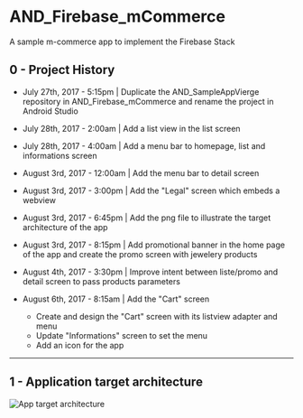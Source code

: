 # AND_Firebase_mCommerce

A sample m-commerce app to implement the Firebase Stack

## 0 - Project History

- July 27th, 2017 - 5:15pm | Duplicate the AND_SampleAppVierge repository in AND_Firebase_mCommerce and rename the project in Android Studio

- July 28th, 2017 - 2:00am | Add a list view in the list screen

- July 28th, 2017 - 4:00am | Add a menu bar to homepage, list and informations screen

- August 3rd, 2017 - 12:00am | Add the menu bar to detail screen

- August 3rd, 2017 - 3:00pm | Add the "Legal" screen which embeds a webview

- August 3rd, 2017 - 6:45pm | Add the png file to illustrate the target architecture of the app

- August 3rd, 2017 - 8:15pm | Add promotional banner in the home page of the app and create the promo screen with jewelery products

- August 4th, 2017 - 3:30pm | Improve intent between liste/promo and detail screen to pass products parameters 

- August 6th, 2017 - 8:15am | Add the "Cart" screen 
     - Create and design  the "Cart" screen with its listview adapter and menu
     - Update "Informations" screen to set the menu
     - Add an icon for the app
------

## 1 - Application target architecture

![App target architecture](https://github.com/fhkhoury/AND_Firebase_mCommerce/blob/master/Firebase%20R%26D%C2%A0-%20mCommerce%20app%20Architecture%20cible.png "App target architecture")




